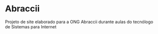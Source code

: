 # Abraccii
Projeto de site elaborado para a ONG Abraccii durante aulas do tecnólogo de Sistemas para Internet
